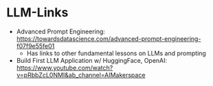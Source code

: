 # LLM-Links

- Advanced Prompt Engineering: https://towardsdatascience.com/advanced-prompt-engineering-f07f9e55fe01
  - Has links to other fundamental lessons on LLMs and prompting
- Build First LLM Application w/ HuggingFace, OpenAI: https://www.youtube.com/watch?v=pRbbZcL0NMI&ab_channel=AIMakerspace

